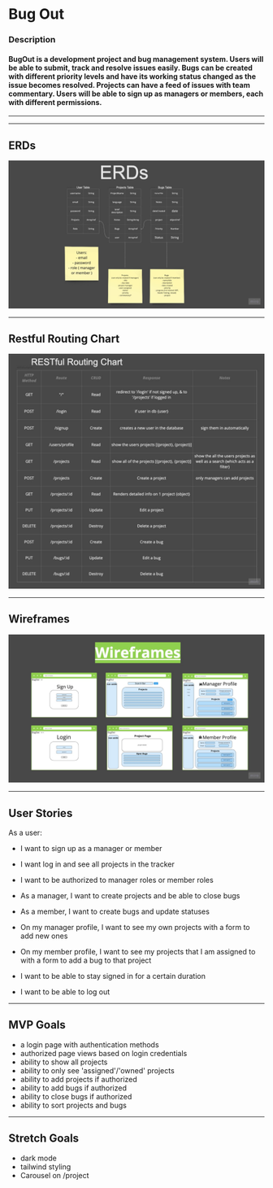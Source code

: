 # Bug Out

### Description
#### BugOut is a development project and bug management system. Users will be able to submit, track and resolve issues easily. Bugs can be created with different priority levels and have its working status changed as the issue becomes resolved. Projects can have a feed of issues with team commentary. Users will be able to sign up as managers or members, each with different permissions.
---

---

## ERDs
![Routing Chart](./public/images/ERDs.jpg)

---

## Restful Routing Chart
![Routing Chart](./public/images/RESTful-Routing-Chart.jpg)

---

## Wireframes
![Wireframes](public/images/Wireframes.jpg)

---

## User Stories
As a user:
- I want to sign up as a manager or member
- I want log in and see all projects in the tracker
- I want to be authorized to manager roles or member roles
- As a manager, I want to create projects and be able to close bugs
- As a member, I want to create bugs and update statuses

- On my manager profile, I want to see my own projects with a form to add new ones
- On my member profile, I want to see my projects that I am assigned to with a form to add a bug to that project

- I want to be able to stay signed in for a certain duration
- I want to be able to log out
---

## MVP Goals
- a login page with authentication methods 
- authorized page views based on login credentials
- ability to show all projects
- ability to only see 'assigned'/'owned' projects
- ability to add projects if authorized
- ability to add bugs if authorized
- ability to close bugs if authorized
- ability to sort projects and bugs

---

## Stretch Goals
- dark mode
- tailwind styling
- Carousel on /project 